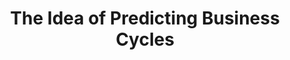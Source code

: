 ---
title: The Idea of Predicting Business Cycles
description: BCP - I
readButton: Curious?
readable: true
---